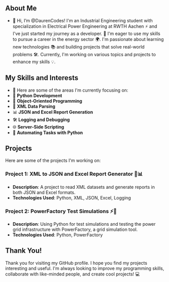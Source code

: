 ## About Me
- 👋 Hi, I’m @DaurenCodes! I'm an Industrial Engineering student with specialization in Electrical Power Engineering at RWTH Aachen ⚡️ and I've just started my journey as a developer. 🚀 I'm eager to use my skills to pursue a career in the energy sector 🌍. I'm passionate about learning new technologies 📚 and building projects that solve real-world problems 🛠️. Currently, I'm working on various topics and projects to enhance my skills 💡.

## My Skills and Interests
  - 👀 Here are some of the areas I'm currently focusing on:
  - 🐍 **Python Development**
  - 🧩 **Object-Oriented Programming**
  - 📄 **XML Data Parsing**
  - 📊 **JSON and Excel Report Generation**
  - 🛠️ **Logging and Debugging**
  - 🌐 **Server-Side Scripting**
  - 🤖 **Automating Tasks with Python**


## Projects
Here are some of the projects I'm working on:
  ### Project 1: XML to JSON and Excel Report Generator 📄📊
  - **Description**: A project to read XML datasets and generate reports in both JSON and Excel formats.
  - **Technologies Used**: Python, XML, JSON, Excel, Logging
  ### Project 2: PowerFactory Test Simulations ⚡🔧
  - **Description**: Using Python for test simulations and testing the power grid infrastructure with PowerFactory, a grid simulation tool.
  - **Technologies Used**: Python, PowerFactory

## Thank You!
Thank you for visiting my GitHub profile. I hope you find my projects interesting and useful. I'm always looking to improve my programming skills, collaborate with like-minded people, and create cool projects! 💻

